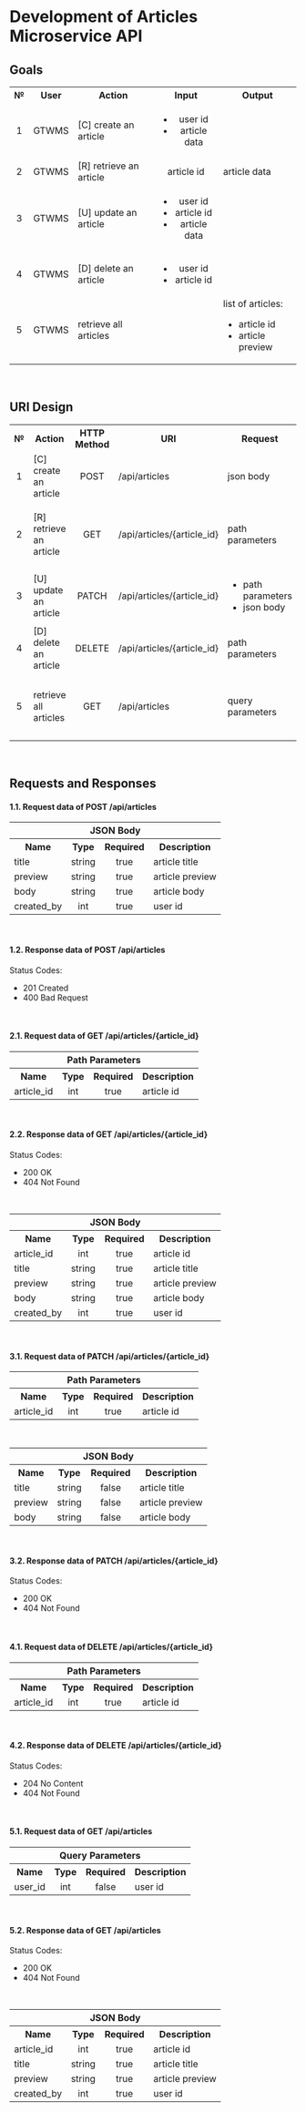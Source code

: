 # Development of Articles Microservice API

## Goals

<table>
  <tbody>
    <tr>
      <th align="center">№</th>
      <th align="center">User</th>
      <th align="center">Action</th>
      <th align="center">Input</th>
      <th align="center">Output</th>
    </tr>
    <tr>
      <td align="center">1</td>
      <td align="center">GTWMS</td>
      <td>[C] create an article</td>
      <td align="center">
        <ul>
          <li>user id</li>
          <li>article data</li>
        </ul>
      </td>
      <td></td>
    </tr>
    <tr>
      <td align="center">2</td>
      <td align="center">GTWMS</td>
      <td>[R] retrieve an article</td>
      <td align="center">article id</td>
      <td>article data</td>
    </tr>
    <tr>
      <td align="center">3</td>
      <td align="center">GTWMS</td>
      <td>[U] update an article</td>
      <td align="center">
        <ul>
          <li>user id</li>
          <li>article id</li>
          <li>article data</li>
        </ul>
      </td>
      <td></td>
    </tr>
    <tr>
      <td align="center">4</td>
      <td align="center">GTWMS</td>
      <td>[D] delete an article</td>
      <td align="center">
        <ul>
          <li>user id</li>
          <li>article id</li>
        </ul>
      </td>
      <td></td>
    </tr>
    <tr>
      <td align="center">5</td>
      <td align="center">GTWMS</td>
      <td>retrieve all articles</td>
      <td align="center"></td>
      <td>list of articles:
        <ul>
          <li>article id</li>
          <li>article preview</li>
        </ul>
      </td>
    </tr>
  </tbody>
</table>
<br />

## URI Design

<table>
  <tbody>
    <tr>
      <th align="center">№</th>
      <th align="center">Action</th>
      <th align="center">HTTP Method</th>
      <th align="center">URI</th>
      <th align="center">Request</th>
      <th align="center">Response</th>
    </tr>
    <tr>
      <td align="center">1</td>
      <td>[C] create an article</td>
      <td align="center">POST</td>
      <td>/api/articles</td>
      <td>json body</td>
      <td>status code</td>
    </tr>
    <tr>
      <td align="center">2</td>
      <td>[R] retrieve an article</td>
      <td align="center">GET</td>
      <td>/api/articles/{article_id}</td>
      <td>path parameters</td>
      <td>
        <ul>
          <li>json body</li>
          <li>status code</li>
        </ul>
      </td>
    </tr>
    <tr>
      <td align="center">3</td>
      <td>[U] update an article</td>
      <td align="center">PATCH</td>
      <td>/api/articles/{article_id}</td>
      <td>
        <ul>
          <li>path parameters</li>
          <li>json body</li>
        </ul>
      </td>
      <td>status code</td>
    </tr>
    <tr>
      <td align="center">4</td>
      <td>[D] delete an article</td>
      <td align="center">DELETE</td>
      <td>/api/articles/{article_id}</td>
      <td>path parameters</td>
      <td>status code</td>
    </tr>
    <tr>
      <td align="center">5</td>
      <td>retrieve all articles</td>
      <td align="center">GET</td>
      <td>/api/articles</td>
      <td>query parameters</td>
      <td>
        <ul>
          <li>json body</li>
          <li>status code</li>
        </ul>
      </td>
    </tr>
  </tbody>
</table>
<br />

## Requests and Responses

#### 1.1. Request data of POST /api/articles

<table>
  <tbody>
    <tr>
      <th colspan="4">JSON Body</th>
    </tr>
    <tr>
      <th align="center">Name</th>
      <th align="center">Type</th>
      <th align="center">Required</th>
      <th align="center">Description</th>
    </tr>
    <tr>
      <td>title</td>
      <td align="center">string</td>
      <td align="center">true</td>
      <td>article title</td>
    </tr>
    <tr>
      <td>preview</td>
      <td align="center">string</td>
      <td align="center">true</td>
      <td>article preview</td>
    </tr>
    <tr>
      <td>body</td>
      <td align="center">string</td>
      <td align="center">true</td>
      <td>article body</td>
    </tr>
    <tr>
      <td>created_by</td>
      <td align="center">int</td>
      <td align="center">true</td>
      <td>user id</td>
    </tr>
  </tbody>
</table>
<br />

#### 1.2. Response data of POST /api/articles

Status Codes:
  * 201 Created
  * 400 Bad Request
<br />

#### 2.1. Request data of GET /api/articles/{article_id}

<table>
  <tbody>
    <tr>
      <th colspan="4">Path Parameters</th>
    </tr>
    <tr>
      <th align="center">Name</th>
      <th align="center">Type</th>
      <th align="center">Required</th>
      <th align="center">Description</th>
    </tr>
    <tr>
      <td>article_id</td>
      <td align="center">int</td>
      <td align="center">true</td>
      <td>article id</td>
    </tr>
  </tbody>
</table>
<br />

#### 2.2. Response data of GET /api/articles/{article_id}

Status Codes:
  * 200 OK
  * 404 Not Found
<br />

<table>
  <tbody>
    <tr>
      <th colspan="4">JSON Body</th>
    </tr>
    <tr>
      <th align="center">Name</th>
      <th align="center">Type</th>
      <th align="center">Required</th>
      <th align="center">Description</th>
    </tr>
    <tr>
      <td>article_id</td>
      <td align="center">int</td>
      <td align="center">true</td>
      <td>article id</td>
    </tr>
    <tr>
      <td>title</td>
      <td align="center">string</td>
      <td align="center">true</td>
      <td>article title</td>
    </tr>
    <tr>
      <td>preview</td>
      <td align="center">string</td>
      <td align="center">true</td>
      <td>article preview</td>
    </tr>
    <tr>
      <td>body</td>
      <td align="center">string</td>
      <td align="center">true</td>
      <td>article body</td>
    </tr>
    <tr>
      <td>created_by</td>
      <td align="center">int</td>
      <td align="center">true</td>
      <td>user id</td>
    </tr>
  </tbody>
</table>
<br />

#### 3.1. Request data of PATCH /api/articles/{article_id}

<table>
  <tbody>
    <tr>
      <th colspan="4">Path Parameters</th>
    </tr>
    <tr>
      <th align="center">Name</th>
      <th align="center">Type</th>
      <th align="center">Required</th>
      <th align="center">Description</th>
    </tr>
    <tr>
      <td>article_id</td>
      <td align="center">int</td>
      <td align="center">true</td>
      <td>article id</td>
    </tr>
  </tbody>
</table>
<br />

<table>
  <tbody>
    <tr>
      <th colspan="4">JSON Body</th>
    </tr>
    <tr>
      <th align="center">Name</th>
      <th align="center">Type</th>
      <th align="center">Required</th>
      <th align="center">Description</th>
    </tr>
    <tr>
      <td>title</td>
      <td align="center">string</td>
      <td align="center">false</td>
      <td>article title</td>
    </tr>
    <tr>
      <td>preview</td>
      <td align="center">string</td>
      <td align="center">false</td>
      <td>article preview</td>
    </tr>
    <tr>
      <td>body</td>
      <td align="center">string</td>
      <td align="center">false</td>
      <td>article body</td>
    </tr>
  </tbody>
</table>
<br />

#### 3.2. Response data of PATCH /api/articles/{article_id}

Status Codes:
  * 200 OK
  * 404 Not Found
<br />

#### 4.1. Request data of DELETE /api/articles/{article_id}

<table>
  <tbody>
    <tr>
      <th colspan="4">Path Parameters</th>
    </tr>
    <tr>
      <th align="center">Name</th>
      <th align="center">Type</th>
      <th align="center">Required</th>
      <th align="center">Description</th>
    </tr>
    <tr>
      <td>article_id</td>
      <td align="center">int</td>
      <td align="center">true</td>
      <td>article id</td>
    </tr>
  </tbody>
</table>
<br />

#### 4.2. Response data of DELETE /api/articles/{article_id}

Status Codes:
  * 204 No Content
  * 404 Not Found
<br />

#### 5.1. Request data of GET /api/articles

<table>
  <tbody>
    <tr>
      <th colspan="4">Query Parameters</th>
    </tr>
    <tr>
      <th align="center">Name</th>
      <th align="center">Type</th>
      <th align="center">Required</th>
      <th align="center">Description</th>
    </tr>
    <tr>
      <td>user_id</td>
      <td align="center">int</td>
      <td align="center">false</td>
      <td>user id</td>
    </tr>
  </tbody>
</table>
<br />

#### 5.2. Response data of GET /api/articles

Status Codes:
  * 200 OK
  * 404 Not Found
<br />

<table>
  <tbody>
    <tr>
      <th colspan="4">JSON Body</th>
    </tr>
    <tr>
      <th align="center">Name</th>
      <th align="center">Type</th>
      <th align="center">Required</th>
      <th align="center">Description</th>
    </tr>
    <tr>
      <td>article_id</td>
      <td align="center">int</td>
      <td align="center">true</td>
      <td>article id</td>
    </tr>
    <tr>
      <td>title</td>
      <td align="center">string</td>
      <td align="center">true</td>
      <td>article title</td>
    </tr>
    <tr>
      <td>preview</td>
      <td align="center">string</td>
      <td align="center">true</td>
      <td>article preview</td>
    </tr>
    <tr>
      <td>created_by</td>
      <td align="center">int</td>
      <td align="center">true</td>
      <td>user id</td>
    </tr>
  </tbody>
</table>
<br />
